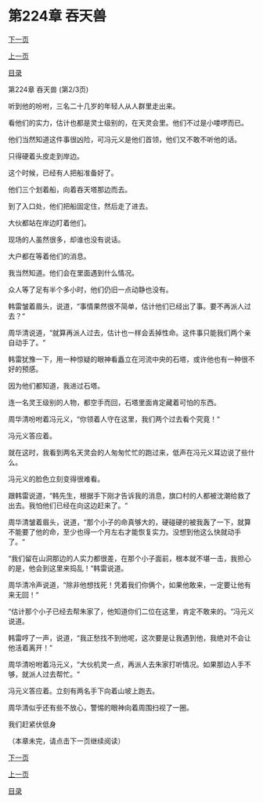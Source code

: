 <h1>第224章   吞天兽</h1>
            <div><p><a href="./671_%E7%AC%AC224%E7%AB%A0_%E5%90%9E%E5%A4%A9%E5%85%BD.md">下一页</a></p><p><a href="./669_%E7%AC%AC224%E7%AB%A0_%E5%90%9E%E5%A4%A9%E5%85%BD.md">上一页</a></p><p><a href="../">目录</a></p></div>
            <div><p>第224章   吞天兽 (第2/3页)</p><p>听到他的吩咐，三名二十几岁的年轻人从人群里走出来。</p><p>看他们的实力，估计也都是灵士级别的，在天灵会里。他们不过是小喽啰而已。</p><p>他们当然知道这件事很凶险，可冯元义是他们首领，他们又不敢不听他的话。</p><p>只得硬着头皮走到岸边。</p><p>这个时候，已经有人把船准备好了。</p><p>他们三个划着船，向着吞天塔那边而去。</p><p>到了入口处，他们把船固定住，然后走了进去。</p><p>大伙都站在岸边盯着他们。</p><p>现场的人虽然很多，却谁也没有说话。</p><p>大户都在等着他们的消息。</p><p>我当然知道。他们会在里面遇到什么情况。</p><p>众人等了足有半个多小时，他们仍旧一点动静也没有。</p><p>韩雷皱着眉头，说道，“事情果然很不简单，估计他们已经出了事。要不再派人过去？“</p><p>周华清说道，“就算再派人过去，估计也一样会丢掉性命。这件事只能我们两个亲自动手了。“</p><p>韩雷犹豫一下，用一种惊疑的眼神看矗立在河流中央的石塔，或许他也有一种很不好的预感。</p><p>因为他们都知道，我进过石塔。</p><p>连一名灵王级别的人物，都空手而回，石塔里面肯定藏着可怕的东西。</p><p>周华清吩咐着冯元义，“你领着人守在这里，我们两个过去看个究竟！“</p><p>冯元义答应着。</p><p>就在这时，我看到两名天灵会的人匆匆忙忙的跑过来，低声在冯元义耳边说了些什么。</p><p>冯元义的脸色立刻变得很难看。</p><p>跟韩雷说道，“韩先生，根据手下刚才告诉我的消息，旗口村的人都被沈潮给救了出去。我怕他们已经在向这边赶来了。“</p><p>周华清皱着眉头，说道，“那个小子的命真够大的，硬碰硬的被我轰了一下，就算不能要了他的命，至少也得一个月左右才能恢复实力。没想到他这么快就动手了。“</p><p>“我们留在山洞那边的人实力都很差，在那个小子面前，根本就不堪一击，我担心的是，他会到这里来捣乱！“韩雷说道。</p><p>周华清冷声说道，“除非他想找死！凭着我们你俩个，如果他敢来，一定要让他有来无回！“</p><p>“估计那个小子已经去帮朱家了，他知道你们二位在这里，肯定不敢来的。“冯元义说道。</p><p>韩雷哼了一声，说道，“我正愁找不到他呢，这次要是让我遇到他，我绝对不会让他活着离开！“</p><p>周华清吩咐着冯元义，“大伙机灵一点，再派人去朱家打听情况。如果那边人手不够，就派人过去帮忙。“</p><p>冯元义答应着。立刻有两名手下向着山坡上跑去。</p><p>周华清似乎还有些不放心，警惕的眼神向着周围扫视了一圈。</p><p>我们赶紧伏低身</p><p>（本章未完，请点击下一页继续阅读）</p></div>
            <div><p><a href="./671_%E7%AC%AC224%E7%AB%A0_%E5%90%9E%E5%A4%A9%E5%85%BD.md">下一页</a></p><p><a href="./669_%E7%AC%AC224%E7%AB%A0_%E5%90%9E%E5%A4%A9%E5%85%BD.md">上一页</a></p><p><a href="../">目录</a></p></div>